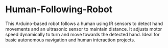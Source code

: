 # Human-Following-Robot
This Arduino-based robot follows a human using IR sensors to detect hand movements and an ultrasonic sensor to maintain distance. It adjusts motor speed dynamically to turn and move towards the detected hand. Ideal for basic autonomous navigation and human interaction projects.
